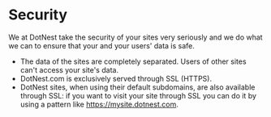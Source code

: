 # Security



We at DotNest take the security of your sites very seriously and we do what we can to ensure that your and your users' data is safe.

- The data of the sites are completely separated. Users of other sites can't access your site's data.
- DotNest.com is exclusively served through SSL (HTTPS).
- DotNest sites, when using their default subdomains, are also available through SSL: if you want to visit your site through SSL you can do it by using a pattern like https://mysite.dotnest.com.
